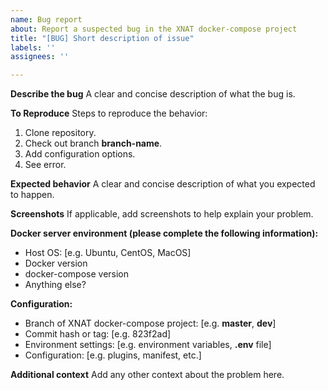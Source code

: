 ```yaml
---
name: Bug report
about: Report a suspected bug in the XNAT docker-compose project
title: "[BUG] Short description of issue"
labels: ''
assignees: ''

---
```


**Describe the bug**
A clear and concise description of what the bug is.

**To Reproduce**
Steps to reproduce the behavior:
1. Clone repository.
2. Check out branch __branch-name__.
3. Add configuration options.
4. See error.

**Expected behavior**
A clear and concise description of what you expected to happen.

**Screenshots**
If applicable, add screenshots to help explain your problem.

**Docker server environment (please complete the following information):**
 - Host OS: [e.g. Ubuntu, CentOS, MacOS]
 - Docker version
 - docker-compose version
 - Anything else?

**Configuration:**
 - Branch of XNAT docker-compose project: [e.g. **master**, **dev**]
 - Commit hash or tag: [e.g. 823f2ad]
 - Environment settings: [e.g. environment variables, **.env** file]
 - Configuration: [e.g. plugins, manifest, etc.]

**Additional context**
Add any other context about the problem here.
